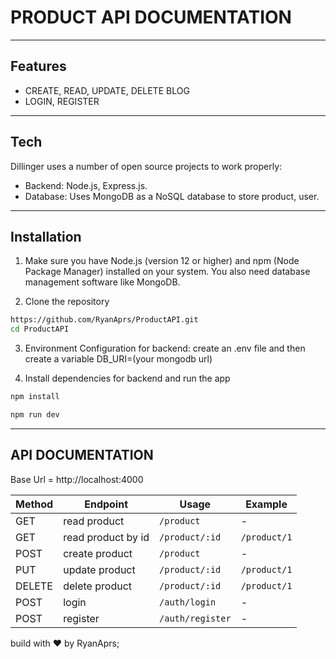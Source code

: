 # PRODUCT API DOCUMENTATION
---

## Features

- CREATE, READ, UPDATE, DELETE BLOG
- LOGIN, REGISTER
----
## Tech

Dillinger uses a number of open source projects to work properly:

- Backend: Node.js, Express.js.
- Database: Uses MongoDB as a NoSQL database to store product, user.
----
## Installation
1. Make sure you have Node.js (version 12 or higher) and npm (Node Package Manager) installed on your system. You also need database management software like MongoDB.

2. Clone the repository

```sh
https://github.com/RyanAprs/ProductAPI.git
cd ProductAPI
```

3. Environment Configuration for backend:
create an .env file and then create a variable DB_URI=(your mongodb url)

4. Install dependencies for backend and run the app

```sh
npm install 
```
```sh
npm run dev
```

----
## API DOCUMENTATION
Base Url = http://localhost:4000

| Method | Endpoint | Usage | Example |
| ------ | ------ | ------ |----------|
| GET | read product |``/product`` |-|
| GET | read product by id | ``/product/:id`` |``/product/1``|
| POST | create product |``/product`` |-|
| PUT | update product | ``/product/:id`` |``/product/1``|
| DELETE | delete product | ``/product/:id`` |``/product/1``|
| POST | login | ``/auth/login`` | - | 
| POST | register | ``/auth/register`` | - |

build with ❤️ by RyanAprs;
